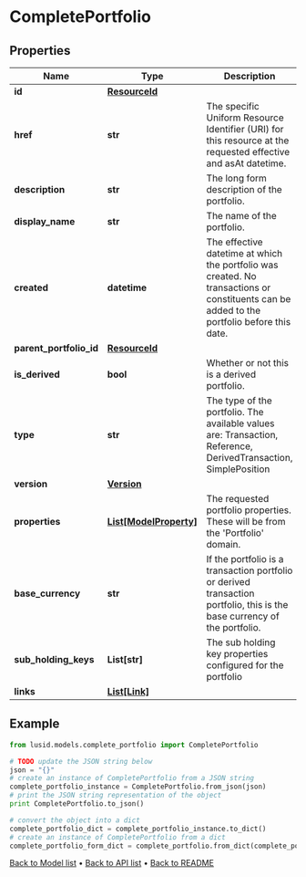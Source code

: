 # CompletePortfolio


## Properties
Name | Type | Description | Notes
------------ | ------------- | ------------- | -------------
**id** | [**ResourceId**](ResourceId.md) |  | 
**href** | **str** | The specific Uniform Resource Identifier (URI) for this resource at the requested effective and asAt datetime. | [optional] 
**description** | **str** | The long form description of the portfolio. | [optional] 
**display_name** | **str** | The name of the portfolio. | [optional] 
**created** | **datetime** | The effective datetime at which the portfolio was created. No transactions or constituents can be added to the portfolio before this date. | [optional] 
**parent_portfolio_id** | [**ResourceId**](ResourceId.md) |  | [optional] 
**is_derived** | **bool** | Whether or not this is a derived portfolio. | [optional] [readonly] 
**type** | **str** | The type of the portfolio. The available values are: Transaction, Reference, DerivedTransaction, SimplePosition | [optional] 
**version** | [**Version**](Version.md) |  | 
**properties** | [**List[ModelProperty]**](ModelProperty.md) | The requested portfolio properties. These will be from the &#39;Portfolio&#39; domain. | [optional] 
**base_currency** | **str** | If the portfolio is a transaction portfolio or derived transaction portfolio, this is the base currency of the portfolio. | [optional] 
**sub_holding_keys** | **List[str]** | The sub holding key properties configured for the portfolio | [optional] 
**links** | [**List[Link]**](Link.md) |  | [optional] 

## Example

```python
from lusid.models.complete_portfolio import CompletePortfolio

# TODO update the JSON string below
json = "{}"
# create an instance of CompletePortfolio from a JSON string
complete_portfolio_instance = CompletePortfolio.from_json(json)
# print the JSON string representation of the object
print CompletePortfolio.to_json()

# convert the object into a dict
complete_portfolio_dict = complete_portfolio_instance.to_dict()
# create an instance of CompletePortfolio from a dict
complete_portfolio_form_dict = complete_portfolio.from_dict(complete_portfolio_dict)
```
[Back to Model list](../README.md#documentation-for-models) &#8226; [Back to API list](../README.md#documentation-for-api-endpoints) &#8226; [Back to README](../README.md)


